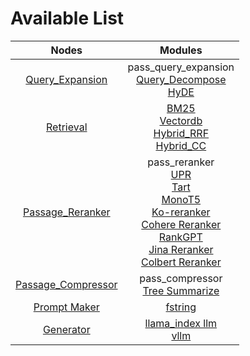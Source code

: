 # Available List

|                              Nodes                               |                                                                                                                                                                                                 Modules                                                                                                                                                                                                  |
|:----------------------------------------------------------------:|:--------------------------------------------------------------------------------------------------------------------------------------------------------------------------------------------------------------------------------------------------------------------------------------------------------------------------------------------------------------------------------------------------------:|
|     [Query_Expansion](./query_expansion/query_expansion.md)      |                                                                                                                                          pass_query_expansion<br/>[Query_Decompose](./query_expansion/query_decompose.md)<br/>[HyDE](./query_expansion/hyde.md)                                                                                                                                          |
|              [Retrieval](./retrieval/retrieval.md)               |                                                                                                                        [BM25](./retrieval/bm25.md)<br/>[Vectordb](./retrieval/vectordb.md)<br/>[Hybrid_RRF](./retrieval/hybrid_rrf.md)<br/>[Hybrid_CC](./retrieval/hybrid_cc.md)                                                                                                                         |
|    [Passage_Reranker](./passage_reranker/passage_reranker.md)    | pass_reranker<br/>[UPR](./passage_reranker/upr.md)<br/>[Tart](./passage_reranker/tart.md)<br/>[MonoT5](./passage_reranker/monot5.md)<br/>[Ko-reranker](./passage_reranker/koreranker.md)<br/>[Cohere Reranker](./passage_reranker/cohere.md)<br/>[RankGPT](./passage_reranker/rankgpt.md)<br/>[Jina Reranker](./passage_reranker/jina_reranker.md)<br/>[Colbert Reranker](./passage_reranker/colbert.md) |
| [Passage_Compressor](./passage_compressor/passage_compressor.md) |                                                                                                                                                               pass_compressor<br/>[Tree Summarize](./passage_compressor/tree_summarize.md)                                                                                                                                                               |
|          [Prompt Maker](./prompt_maker/prompt_maker.md)          |                                                                                                                                                                                   [fstring](./prompt_maker/fstring.md)                                                                                                                                                                                   |
|              [Generator](./generator/generator.md)               |                                                                                                                                                            [llama_index llm](./generator/llama_index_llm.md)<br/>[vllm](./generator/vllm.md)                                                                                                                                                             |




